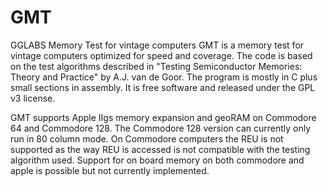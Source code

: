 # GMT
GGLABS Memory Test for vintage computers
GMT is a memory test for vintage computers optimized for speed and coverage. The code is based on the test algorithms described in
"Testing Semiconductor Memories: Theory and Practice" by A.J. van de Goor. 
The program is mostly in C plus small sections in assembly. It is free software and released under the GPL v3 license.

GMT supports Apple IIgs memory expansion and geoRAM on Commodore 64 and Commodore 128. The Commodore 128 version can currently only run in 80 column mode.
On Commodore computers the REU is not supported as the way REU is accessed is not compatible with the testing algorithm used.
Support for on board memory on both commodore and apple is possible but not currently implemented.

